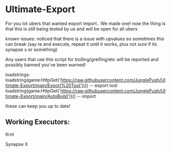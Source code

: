 # Ultimate-Export

For you lot ubers that wanted export import.. We made one! now the thing is that this is still being tested by us and will be open for all ubers

known issues:
noticed that there is a issue with upvalues so sometimes this can break (say re and execute, repeat it until it works, plus not sure if its synapse x or something)

Any users that use this script for trolling/greifing/etc will be reported and possibly banned you've been warned!

loadstrings:
loadstring(game:HttpGet('https://raw.githubusercontent.com/JunglePush/Ultimate-Export/main/Export%20Tool'))() -- export tool
loadstring(game:HttpGet('https://raw.githubusercontent.com/JunglePush/Ultimate-Export/main/AutoBuild'))() -- import

these can keep you up to date!

Working Executors:
-------------------------------------------------------------------------------------------------------------------------------------------------------------------------

Krnl

Synapse X
